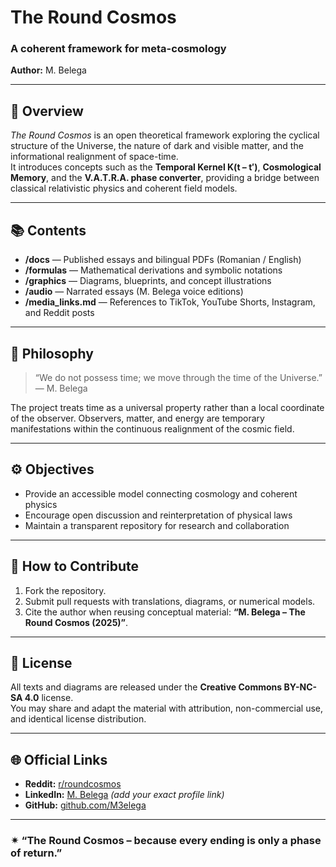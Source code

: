 # The Round Cosmos

### A coherent framework for meta-cosmology  
**Author:** M. Belega  

---

## 🌌 Overview
*The Round Cosmos* is an open theoretical framework exploring the cyclical structure of the Universe, the nature of dark and visible matter, and the informational realignment of space-time.  
It introduces concepts such as the **Temporal Kernel K(t – t′)**, **Cosmological Memory**, and the **V.A.T.R.A. phase converter**, providing a bridge between classical relativistic physics and coherent field models.

---

## 📚 Contents
- **/docs** — Published essays and bilingual PDFs (Romanian / English)  
- **/formulas** — Mathematical derivations and symbolic notations  
- **/graphics** — Diagrams, blueprints, and concept illustrations  
- **/audio** — Narrated essays (M. Belega voice editions)  
- **/media_links.md** — References to TikTok, YouTube Shorts, Instagram, and Reddit posts  

---

## 🧭 Philosophy
> “We do not possess time; we move through the time of the Universe.”  
> — M. Belega  

The project treats time as a universal property rather than a local coordinate of the observer. Observers, matter, and energy are temporary manifestations within the continuous realignment of the cosmic field.

---

## ⚙️ Objectives
- Provide an accessible model connecting cosmology and coherent physics  
- Encourage open discussion and reinterpretation of physical laws  
- Maintain a transparent repository for research and collaboration  

---

## 🧩 How to Contribute
1. Fork the repository.  
2. Submit pull requests with translations, diagrams, or numerical models.  
3. Cite the author when reusing conceptual material: **“M. Belega – The Round Cosmos (2025)”**.  

---

## 📄 License
All texts and diagrams are released under the **Creative Commons BY-NC-SA 4.0** license.  
You may share and adapt the material with attribution, non-commercial use, and identical license distribution.

---

## 🌐 Official Links
- **Reddit:** [r/roundcosmos](https://www.reddit.com/r/roundcosmos)  
- **LinkedIn:** [M. Belega](https://www.linkedin.com/in/) *(add your exact profile link)*  
- **GitHub:** [github.com/M3elega](https://github.com/M3elega)

---

### ✴ “The Round Cosmos – because every ending is only a phase of return.”  
